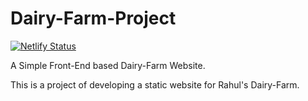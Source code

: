 # Dairy-Farm-Project

[![Netlify Status](https://api.netlify.com/api/v1/badges/d0bc28fc-3c9e-48e3-b408-8b3f267b314f/deploy-status)](https://app.netlify.com/sites/rahuldairyfarm/deploys)

A Simple Front-End based Dairy-Farm Website.

This is a project of developing a static website for Rahul's Dairy-Farm.
